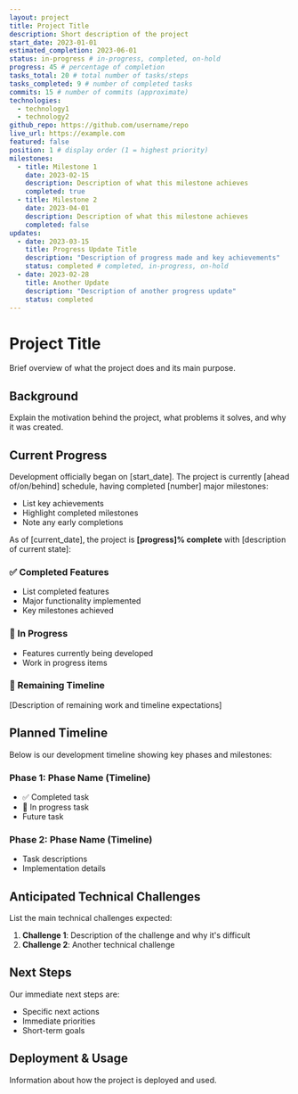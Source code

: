 ```yaml
---
layout: project
title: Project Title
description: Short description of the project
start_date: 2023-01-01
estimated_completion: 2023-06-01
status: in-progress # in-progress, completed, on-hold
progress: 45 # percentage of completion
tasks_total: 20 # total number of tasks/steps
tasks_completed: 9 # number of completed tasks
commits: 15 # number of commits (approximate)
technologies:
  - technology1
  - technology2
github_repo: https://github.com/username/repo
live_url: https://example.com
featured: false
position: 1 # display order (1 = highest priority)
milestones:
  - title: Milestone 1
    date: 2023-02-15
    description: Description of what this milestone achieves
    completed: true
  - title: Milestone 2
    date: 2023-04-01
    description: Description of what this milestone achieves
    completed: false
updates:
  - date: 2023-03-15
    title: Progress Update Title
    description: "Description of progress made and key achievements"
    status: completed # completed, in-progress, on-hold
  - date: 2023-02-28
    title: Another Update
    description: "Description of another progress update"
    status: completed
---
```


# Project Title

Brief overview of what the project does and its main purpose.

## Background

Explain the motivation behind the project, what problems it solves, and why it was created.

## Current Progress

Development officially began on [start_date]. The project is currently [ahead of/on/behind] schedule, having completed [number] major milestones:

- List key achievements
- Highlight completed milestones
- Note any early completions

As of [current_date], the project is **[progress]% complete** with [description of current state]:

### ✅ Completed Features
- List completed features
- Major functionality implemented
- Key milestones achieved

### 🚧 In Progress
- Features currently being developed
- Work in progress items

### 📅 Remaining Timeline
[Description of remaining work and timeline expectations]

## Planned Timeline

Below is our development timeline showing key phases and milestones:

### Phase 1: Phase Name (Timeline)

- ✅ Completed task
- 🚧 In progress task
- Future task

### Phase 2: Phase Name (Timeline)

- Task descriptions
- Implementation details

## Anticipated Technical Challenges

List the main technical challenges expected:

1. **Challenge 1**: Description of the challenge and why it's difficult
2. **Challenge 2**: Another technical challenge

## Next Steps

Our immediate next steps are:

- Specific next actions
- Immediate priorities
- Short-term goals

## Deployment & Usage

Information about how the project is deployed and used. 